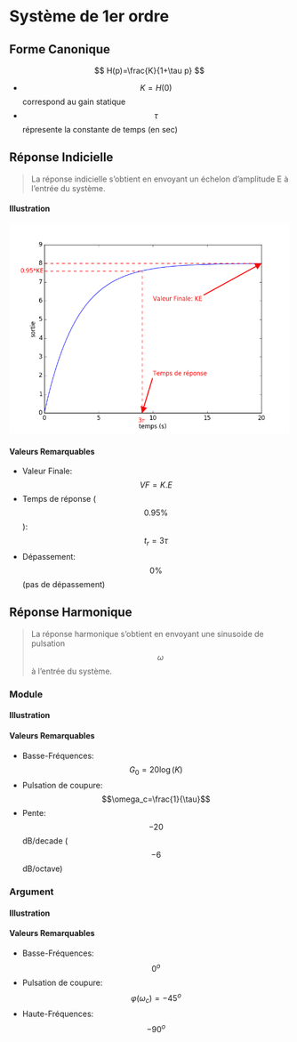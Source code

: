# Système de 1er ordre

## Forme Canonique

$$
H(p)=\frac{K}{1+\tau p}
$$

* $$K=H(0)$$ correspond au gain statique
* $$\tau$$ répresente la constante de temps (en sec)

## Réponse Indicielle 

> La réponse indicielle s’obtient en envoyant un échelon d’amplitude E à l’entrée du système.

#### Illustration

![Réponse Indicielle (échelon d’amplitude E=2)](fig1.png)

#### Valeurs Remarquables

* Valeur Finale: $$VF=K.E$$
* Temps de réponse ($$0.95\%$$): $$t_r=3\tau$$
* Dépassement: $$0\%$$ (pas de dépassement)

## Réponse Harmonique 

> La réponse harmonique s’obtient en envoyant une sinusoide de pulsation $$\omega$$ à l’entrée du système. 

### Module

#### Illustration


#### Valeurs Remarquables

* Basse-Fréquences: $$G_0=20\log(K)$$
* Pulsation de coupure: $$\omega_c=\frac{1}{\tau}$$
* Pente: $$-20$$ dB/decade ($$-6$$ dB/octave)

### Argument

#### Illustration



#### Valeurs Remarquables

* Basse-Fréquences: $$0^o$$
* Pulsation de coupure: $$\varphi(\omega_c)=-45^o$$
* Haute-Fréquences: $$-90^o$$



